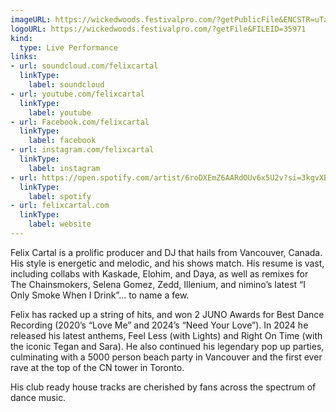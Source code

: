 ```yaml
---
imageURL: https://wickedwoods.festivalpro.com/?getPublicFile&ENCSTR=uTaixYlTAILMqxezWXqR
logoURL: https://wickedwoods.festivalpro.com/?getFile&FILEID=35971
kind:
  type: Live Performance
links:
- url: soundcloud.com/felixcartal
  linkType:
    label: soundcloud
- url: youtube.com/felixcartal
  linkType:
    label: youtube
- url: Facebook.com/felixcartal
  linkType:
    label: facebook
- url: instagram.com/felixcartal
  linkType:
    label: instagram
- url: https://open.spotify.com/artist/6roDXEmZ6AARdOUv6x5U2v?si=3kgvXBqtRyOYCrywxDmnBw
  linkType:
    label: spotify
- url: felixcartal.com
  linkType:
    label: website
---
```

Felix Cartal is a prolific producer and DJ that hails from Vancouver, Canada. His style is energetic and melodic, and his shows match. His
resume is vast, including collabs with Kaskade, Elohim, and Daya, as well as remixes for The Chainsmokers, Selena Gomez, Zedd, Illenium,
and nimino’s latest “I Only Smoke When I Drink”... to name a few.

Felix has racked up a string of hits, and won 2 JUNO Awards for Best
Dance Recording (2020’s “Love Me” and 2024’s “Need Your Love”). In 2024 he released his latest anthems, Feel Less (with Lights) and Right
On Time (with the iconic Tegan and Sara). He also continued his legendary pop up parties, culminating with a 5000 person beach party
in Vancouver and the first ever rave at the top of the CN tower in Toronto.

His club ready house tracks are cherished by fans across the spectrum of dance music.